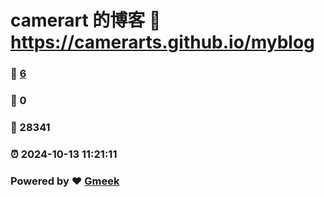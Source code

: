 # camerart 的博客 :link: https://camerarts.github.io/myblog 
### :page_facing_up: [6](https://camerarts.github.io/myblog/tag.html) 
### :speech_balloon: 0 
### :hibiscus: 28341 
### :alarm_clock: 2024-10-13 11:21:11 
### Powered by :heart: [Gmeek](https://github.com/Meekdai/Gmeek)
